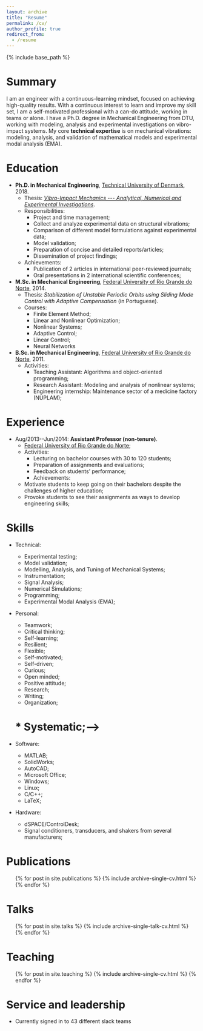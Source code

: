 ```yaml
---
layout: archive
title: "Resume"
permalink: /cv/
author_profile: true
redirect_from:
  - /resume
---
```


{% include base_path %}

Summary
======
I am an engineer with a continuous-learning mindset, focused on achieving high-quality results. With a continuous interest to learn and improve my skill set, I am a self-motivated professional with a can-do attitude, working in teams or alone. I have a Ph.D. degree in Mechanical Engineering from DTU, working with modeling, analysis and experimental investigations on vibro-impact systems.
My core **technical expertise** is on mechanical vibrations: modeling, analysis, and validation of mathematical models and experimental modal analysis (EMA).

Education
======
* **Ph.D. in Mechanical Engineering**, [Technical University of Denmark](http://www.mek.dtu.dk/english), 2018.
	* Thesis: [_Vibro-Impact Mechanics --- Analytical, Numerical and Experimental Investigations_](https://gfsreboucas/phd_thesis).
	* Responsibilities:
		* Project and time management;
		* Collect and analyze experimental data on structural vibrations;
		* Comparison of different model formulations against experimental data;
		* Model validation;
		* Preparation of concise and detailed reports/articles;
		* Dissemination of project findings;
	* Achievements:
		* Publication of 2 articles in international peer-reviewed journals;
		* Oral presentations in 2 international scientific conferences;
* **M.Sc. in Mechanical Engineering**, [Federal University of Rio Grande do Norte](https://www.ufrn.br/en), 2014.
	* Thesis: _Stabilization of Unstable Periodic Orbits using Sliding Mode Control with Adaptive Compensation_ (in Portuguese).
	* Courses:
		* Finite Element Method;
		* Linear and Nonlinear Optimization;
		* Nonlinear Systems;
		* Adaptive Control;
		* Linear Control;
		* Neural Networks
* **B.Sc. in Mechanical Engineering**, [Federal University of Rio Grande do Norte](http://www.ufrn.br/en), 2011.
	* Activities:
		* Teaching Assistant: Algorithms and object-oriented programming;
		* Research Assistant: Modeling and analysis of nonlinear systems;
		* Engineering internship: Maintenance sector of a medicine factory (NUPLAM);

Experience
======
* Aug/2013--Jun/2014: **Assistant Professor (non-tenure)**.
	* [Federal University of Rio Grande do Norte](http://www.ufrn.br/en);
	* Activities:
		* Lecturing on bachelor courses with 30 to 120 students;
		* Preparation of assignments and evaluations;
		* Feedback on students’ performance;
		* Achievements:
	* Motivate students to keep going on their bachelors despite the challenges of higher education;
	* Provoke students to see their assignments as ways to develop engineering skills;
  
Skills
======
* Technical:
	* Experimental testing;
	* Model validation;
	* Modelling, Analysis, and Tuning of Mechanical Systems;
	* Instrumentation;
	* Signal Analysis;
	* Numerical Simulations;
	* Programming;
	* Experimental Modal Analysis (EMA);

* Personal:
	* Teamwork;
	* Critical thinking;
	* Self-learning;
	* Resilient;
	* Flexible;
	* Self-motivated;
	* Self-driven;
	* Curious;
	* Open minded;
	* Positive attitude;
	* Research;
	* Writing;
	* Organization;
	# * Systematic;-->

* Software:
	* MATLAB;
	* SolidWorks;
	* AutoCAD;
	* Microsoft Office;
	* Windows;
	* Linux;
	* C/C++;
	* LaTeX;

* Hardware:
	* dSPACE/ControlDesk;
	* Signal conditioners, transducers, and shakers from several manufacturers;

Publications
======
  <ul>{% for post in site.publications %}
    {% include archive-single-cv.html %}
  {% endfor %}</ul>
  
Talks
======
  <ul>{% for post in site.talks %}
    {% include archive-single-talk-cv.html %}
  {% endfor %}</ul>
  
Teaching
======
  <ul>{% for post in site.teaching %}
    {% include archive-single-cv.html %}
  {% endfor %}</ul>
  
Service and leadership
======
* Currently signed in to 43 different slack teams
